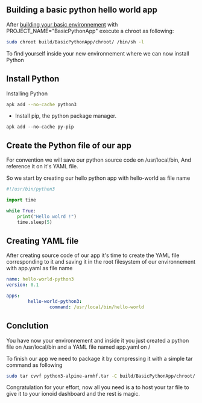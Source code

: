## Building a basic python hello world app

After [building your basic environnement](http://localhost:3000/#/apps/build/step-by-step-basic-environnement?id=building-a-basic-runtime-based-on-alpine-linux-quickly) with PROJECT_NAME="BasicPythonApp" 
execute a chroot as following:

```bash
sudo chroot build/BasicPythonApp/chroot/ /bin/sh -l
```

To find yourself inside your new environnement where we can now install Python

## Install Python

Installing Python

```bash 
apk add --no-cache python3
```
  - Install pip, the python package manager.

```
apk add --no-cache py-pip
```

## Create the Python file of our app

For convention we will save our python source code on /usr/local/bin,
And reference it on it's YAML file.

So we start by creating our hello python app with hello-world as file name

```python
#!/usr/bin/python3

import time 

while True:
	print("Hello wolrd !")
	time.sleep(5)

```

## Creating YAML file

After creating source code of our app it's time to create the YAML file 
corresponding to it and saving it in the root filesystem of our environnement 
with app.yaml as file name

```yaml
name: hello-world-python3
version: 0.1

apps:
        hello-world-python3:
                command: /usr/local/bin/hello-world

```
## Conclution

You have now your environnement and inside it you just created a python file on /usr/local/bin
and a YAML file named app.yaml on / 

To finish our app we need to package it by compressing it with a simple tar command as following

```bash
sudo tar cvvf python3-alpine-armhf.tar -C build/BasicPythonApp/chroot/ .
```

Congratulation for your effort, now all you need is a to host your tar file to give it to your ionoid dashboard
and the rest is magic.